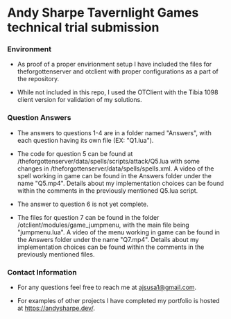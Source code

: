 # Andy Sharpe Tavernlight Games technical trial submission

### Environment

- As proof of a proper envirionment setup I have included the files for theforgottenserver and otclient with proper configurations as a part of the repository.

- While not included in this repo, I used the OTClient with the Tibia 1098 client version for validation of my solutions.

### Question Answers

- The answers to questions 1-4 are in a folder named "Answers", with each question having its own file (EX: "Q1.lua").

- The code for question 5 can be found at /theforgottenserver/data/spells/scripts/attack/Q5.lua with some changes in /theforgottenserver/data/spells/spells.xml. A video of the spell working in game can be found in the Answers folder under the name "Q5.mp4". Details about my implementation choices can be found within the comments in the previously mentioned Q5.lua script.

- The answer to question 6 is not yet complete.

- The files for question 7 can be found in the folder /otclient/modules/game_jumpmenu, with the main file being "jumpmenu.lua".  A video of the menu working in game can be found in the Answers folder under the name "Q7.mp4". Details about my implementation choices can be found within the comments in the previously mentioned files.

### Contact Information

- For any questions feel free to reach me at ajsusa1@gmail.com.

- For examples of other projects I have completed my portfolio is hosted at https://andysharpe.dev/.
